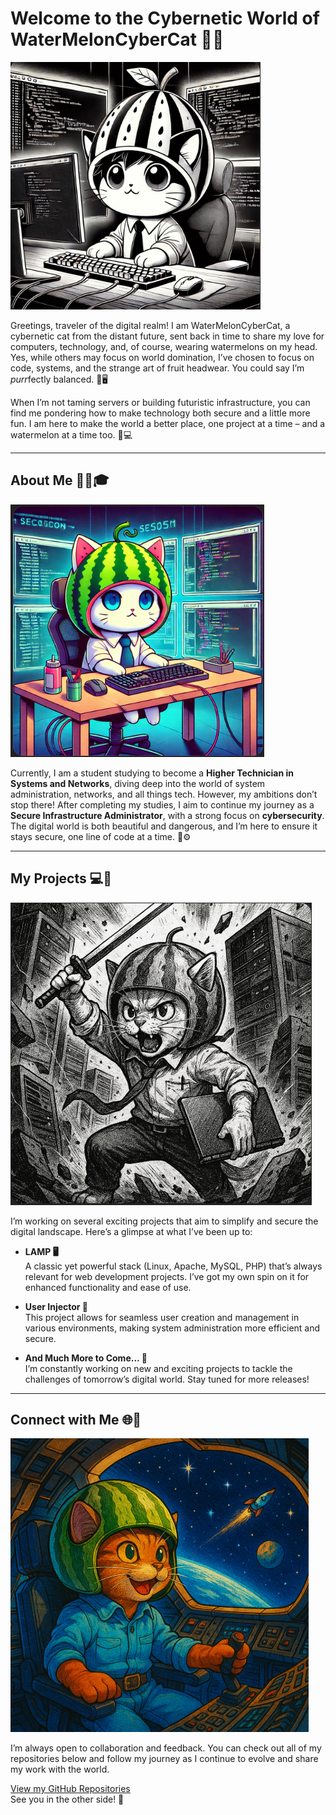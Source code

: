 # Welcome to the Cybernetic World of WaterMelonCyberCat 🦾🐾

![blackcat](Files/blackcat.png)

Greetings, traveler of the digital realm! I am WaterMelonCyberCat, a cybernetic cat from the distant future, sent back in time to share my love for computers, technology, and, of course, wearing watermelons on my head. Yes, while others may focus on world domination, I’ve chosen to focus on code, systems, and the strange art of fruit headwear. You could say I’m *purr*fectly balanced. 🥭🖥️

When I’m not taming servers or building futuristic infrastructure, you can find me pondering how to make technology both secure and a little more fun. I am here to make the world a better place, one project at a time – and a watermelon at a time too. 🥥💻

---

## About Me 👨‍💻🎓

![Colourcat](Files/Cybercat-color.png)

Currently, I am a student studying to become a **Higher Technician in Systems and Networks**, diving deep into the world of system administration, networks, and all things tech. However, my ambitions don’t stop there! After completing my studies, I aim to continue my journey as a **Secure Infrastructure Administrator**, with a strong focus on **cybersecurity**. The digital world is both beautiful and dangerous, and I’m here to ensure it stays secure, one line of code at a time. 🔐⚙️

---

## My Projects 💻🚀

![Colourcat](Files/catvscomputers.png)

I’m working on several exciting projects that aim to simplify and secure the digital landscape. Here’s a glimpse at what I’ve been up to:

- **LAMP 🖥️**  
  A classic yet powerful stack (Linux, Apache, MySQL, PHP) that’s always relevant for web development projects. I’ve got my own spin on it for enhanced functionality and ease of use.

- **User Injector 👤**  
  This project allows for seamless user creation and management in various environments, making system administration more efficient and secure.

- **And Much More to Come... 🔧**  
  I’m constantly working on new and exciting projects to tackle the challenges of tomorrow’s digital world. Stay tuned for more releases!

---

## Connect with Me 🌐🔗

![Colourcat](Files/spacecat.png)

I’m always open to collaboration and feedback. You can check out all of my repositories below and follow my journey as I continue to evolve and share my work with the world.

[View my GitHub Repositories](https://github.com/your-username)  
See you in the other side! 👾



